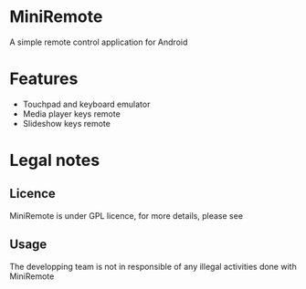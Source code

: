 # MiniRemote
A simple remote control application for Android

# Features 

* Touchpad and keyboard emulator
* Media player keys remote
* Slideshow keys remote


# Legal notes
## Licence
MiniRemote is under GPL licence, for more details, please see 

## Usage
The developping team is not in responsible of any illegal activities done with MiniRemote
